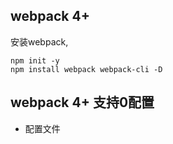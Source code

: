 ## webpack  4+
安装webpack,
```
npm init -y
npm install webpack webpack-cli -D
```

## webpack 4+ 支持0配置
- 配置文件

